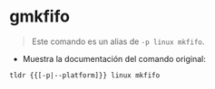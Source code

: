 # gmkfifo

> Este comando es un alias de `-p linux mkfifo`.

- Muestra la documentación del comando original:

`tldr {{[-p|--platform]}} linux mkfifo`

